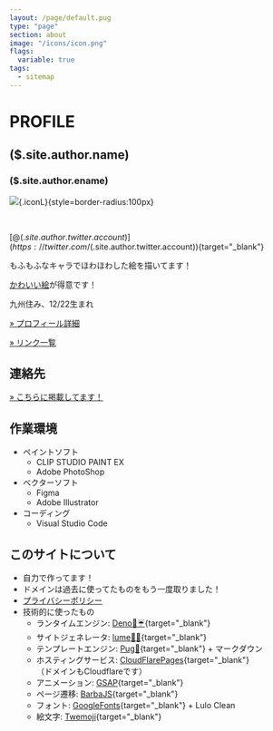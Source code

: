 ```yaml
---
layout: /page/default.pug
type: "page"
section: about
image: "/icons/icon.png"
flags:
  variable: true
tags:
  - sitemap
---
```


# PROFILE

## ($.site.author.name)
### ($.site.author.ename)

![](($.image)){.iconL}{style=border-radius:100px}

<br>

[@($.site.author.twitter.account)](https://twitter.com/($.site.author.twitter.account)){target="_blank"}

もふもふなキャラでほわほわした絵を描いてます！

[かわいい絵](/gallery)が得意です！

九州住み、12/22生まれ​

[» プロフィール詳細](/about/kouwtkz)

[» リンク一覧](/about/link)

## 連絡先
[» こちらに掲載してます！](/about/contact)

## 作業環境
- ペイントソフト
  - CLIP STUDIO PAINT EX
  - Adobe PhotoShop
- ベクターソフト
  - Figma
  - Adobe Illustrator
- コーディング
  - Visual Studio Code

## このサイトについて
- 自力で作ってます！
- ドメインは過去に使ってたものをもう一度取りました！
- [プライバシーポリシー](privacy)
- 技術的に使ったもの
  - ランタイムエンジン: [Deno🐍☔](https://deno.com/runtime){target="_blank"}
  - サイトジェネレータ: [lume🐍🔥](https://lume.land/){target="_blank"}
  - テンプレートエンジン: [Pug🐶](https://pugjs.org/api/getting-started.html){target="_blank"} + マークダウン
  - ホスティングサービス: [CloudFlarePages](https://developers.cloudflare.com/pages/){target="_blank"}\
    （ドメインもCloudflareです）
  - アニメーション: [GSAP](https://greensock.com/gsap/){target="_blank"}
  - ページ遷移: [BarbaJS](https://barba.js.org/){target="_blank"}
  - フォント: [GoogleFonts](https://fonts.google.com/){target="_blank"} + Lulo Clean
  - 絵文字: [Twemoji](https://twemoji.twitter.com/){target="_blank"}
